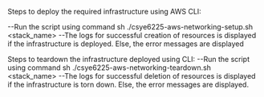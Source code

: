 Steps to deploy the required infrastructure using AWS CLI:

--Run the script using command sh ./csye6225-aws-networking-setup.sh <stack_name>
--The logs for successful creation of resources is displayed if the infrastructure is deployed. Else, the error messages are displayed 

Steps to teardown the infrastructure deployed using CLI: 
--Run the script using command sh ./csye6225-aws-networking-teardown.sh <stack_name>
--The logs for successful deletion of resources is displayed if the infrastructure is torn down. Else, the error messages are displayed.  

  



